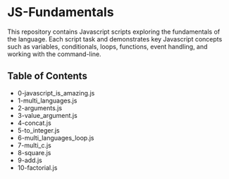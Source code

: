 # JS-Fundamentals

This repository contains Javascript scripts exploring the fundamentals of the language. Each script task and demonstrates key Javascript concepts such as variables, conditionals, loops, functions, event handling, and working with the command-line.

## Table of Contents

- 0-javascript_is_amazing.js
- 1-multi_languages.js
- 2-arguments.js
- 3-value_argument.js
- 4-concat.js
- 5-to_integer.js
- 6-multi_languages_loop.js
- 7-multi_c.js
- 8-square.js
- 9-add.js
- 10-factorial.js
